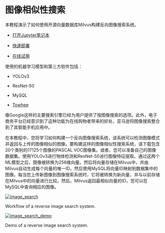 图像相似性搜索
=======

本教程演示了如何使用开源向量数据库Milvus构建反向图像搜索系统。

* [打开Jupyter笔记本](https://github.com/towhee-io/examples/tree/main/image/reverse_image_search)

* [快速部署](https://github.com/milvus-io/bootcamp/blob/master/solutions/image/reverse_image_search/quick_deploy)

* [在线试用](https://milvus.io/milvus-demos/)

使用的机器学习模型和第三方软件包括：

* YOLOv3

* ResNet-50

* MySQL

* [Towhee](https://towhee.io/)

像Google这样的主要搜索引擎已经为用户提供了按图像搜索的选项。此外，电子商务平台已经意识到了这种功能为在线购物者带来的好处，亚马逊将图像搜索整合到了其智能手机应用中。

在本教程中，您将学习如何构建一个反向图像搜索系统，该系统可以检测图像模式并返回与上传的图像相似的图像。要构建这样的图像相似性搜索系统，请下载包含20个类别的17125个图像的PASCAL VOC图像集。或者，您可以准备自己的图像数据集。使用YOLOv3进行物体检测和ResNet-50进行图像特征提取。通过这两个ML模型之后，图像被转换为256维向量。然后将向量存储在Milvus中，并由Milvus自动生成每个向量的唯一ID。然后使用MySQL将向量ID映射到数据集中的图像。每当您上传新图像到图像搜索系统时，它将被转换为新向量，并与以前存储在Milvus中的向量进行比较。然后，Milvus返回最相似向量的ID，您可以在MySQL中查询相应的图像。

[![image_search](https://milvus.io/static/24846258d3594e2f90a09ad9f4c9b8c9/b87a0/image_search.png "Workflow of a reverse image search system.")](https://milvus.io/static/24846258d3594e2f90a09ad9f4c9b8c9/b87a0/image_search.png)

Workflow of a reverse image search system.

[![image_search_demo](https://milvus.io/static/e148980a21ac40184f005672288789a7/0a251/image_search_demo.jpg "Demo of a reverse image search system.")](https://milvus.io/static/e148980a21ac40184f005672288789a7/ebb16/image_search_demo.jpg)

Demo of a reverse image search system.

